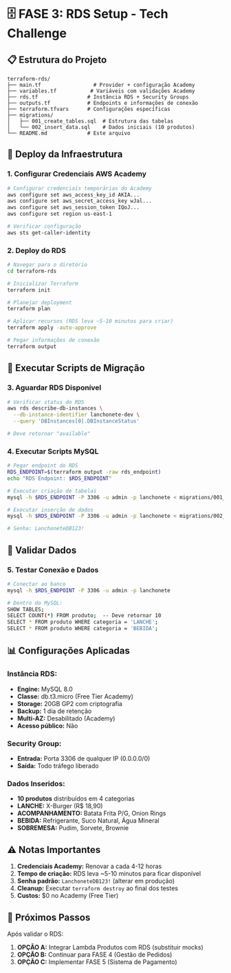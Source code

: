 # 🗄️ FASE 3: RDS Setup - Tech Challenge

## 📋 Estrutura do Projeto

```
terraform-rds/
├── main.tf                 # Provider + configuração Academy
├── variables.tf           # Variáveis com validações Academy  
├── rds.tf                # Instância RDS + Security Groups
├── outputs.tf            # Endpoints e informações de conexão
├── terraform.tfvars      # Configurações específicas
├── migrations/
│   ├── 001_create_tables.sql  # Estrutura das tabelas
│   └── 002_insert_data.sql    # Dados iniciais (10 produtos)
└── README.md             # Este arquivo
```

## 🚀 Deploy da Infraestrutura

### **1. Configurar Credenciais AWS Academy**
```bash
# Configurar credenciais temporárias do Academy
aws configure set aws_access_key_id AKIA...
aws configure set aws_secret_access_key wJal...  
aws configure set aws_session_token IQoJ...
aws configure set region us-east-1

# Verificar configuração
aws sts get-caller-identity
```

### **2. Deploy do RDS**
```bash
# Navegar para o diretório
cd terraform-rds

# Inicializar Terraform
terraform init

# Planejar deployment
terraform plan

# Aplicar recursos (RDS leva ~5-10 minutos para criar)
terraform apply -auto-approve

# Pegar informações de conexão
terraform output
```

## 🔧 Executar Scripts de Migração

### **3. Aguardar RDS Disponível**
```bash
# Verificar status do RDS
aws rds describe-db-instances \
  --db-instance-identifier lanchonete-dev \
  --query 'DBInstances[0].DBInstanceStatus'

# Deve retornar "available"
```

### **4. Executar Scripts MySQL**
```bash
# Pegar endpoint do RDS
RDS_ENDPOINT=$(terraform output -raw rds_endpoint)
echo "RDS Endpoint: $RDS_ENDPOINT"

# Executar criação de tabelas
mysql -h $RDS_ENDPOINT -P 3306 -u admin -p lanchonete < migrations/001_create_tables.sql

# Executar inserção de dados  
mysql -h $RDS_ENDPOINT -P 3306 -u admin -p lanchonete < migrations/002_insert_data.sql

# Senha: LanchoneteDB123!
```

## 🧪 Validar Dados

### **5. Testar Conexão e Dados**
```bash
# Conectar ao banco
mysql -h $RDS_ENDPOINT -P 3306 -u admin -p lanchonete

# Dentro do MySQL:
SHOW TABLES;
SELECT COUNT(*) FROM produto;  -- Deve retornar 10
SELECT * FROM produto WHERE categoria = 'LANCHE';
SELECT * FROM produto WHERE categoria = 'BEBIDA';
```

## 📊 Configurações Aplicadas

### **Instância RDS:**
- **Engine:** MySQL 8.0
- **Classe:** db.t3.micro (Free Tier Academy)
- **Storage:** 20GB GP2 com criptografia
- **Backup:** 1 dia de retenção
- **Multi-AZ:** Desabilitado (Academy)
- **Acesso público:** Não

### **Security Group:**
- **Entrada:** Porta 3306 de qualquer IP (0.0.0.0/0)
- **Saída:** Todo tráfego liberado

### **Dados Inseridos:**
- **10 produtos** distribuídos em 4 categorias
- **LANCHE:** X-Burger (R$ 18,90)
- **ACOMPANHAMENTO:** Batata Frita P/G, Onion Rings
- **BEBIDA:** Refrigerante, Suco Natural, Água Mineral  
- **SOBREMESA:** Pudim, Sorvete, Brownie

## ⚠️ Notas Importantes

1. **Credenciais Academy:** Renovar a cada 4-12 horas
2. **Tempo de criação:** RDS leva ~5-10 minutos para ficar disponível
3. **Senha padrão:** `LanchoneteDB123!` (alterar em produção)
4. **Cleanup:** Executar `terraform destroy` ao final dos testes
5. **Custos:** $0 no Academy (Free Tier)

## 🔄 Próximos Passos

Após validar o RDS:
1. **OPÇÃO A:** Integrar Lambda Produtos com RDS (substituir mocks)
2. **OPÇÃO B:** Continuar para FASE 4 (Gestão de Pedidos)
3. **OPÇÃO C:** Implementar FASE 5 (Sistema de Pagamento)